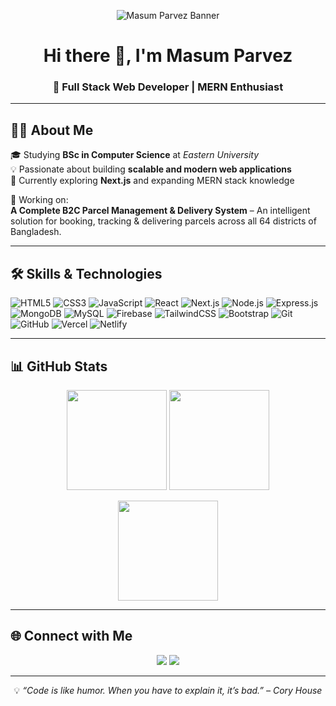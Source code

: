 <!-- Banner -->
<p align="center">
  <img src="Black and White Illustrative Manager LinkedIn Banner.png" alt="Masum Parvez Banner"/>
</p>

<h1 align="center">Hi there 👋, I'm Masum Parvez</h1>
<h3 align="center">🚀 Full Stack Web Developer | MERN Enthusiast</h3>

---

## 🧑‍💼 About Me

🎓 Studying **BSc in Computer Science** at *Eastern University*  
💡 Passionate about building **scalable and modern web applications**  
🌱 Currently exploring **Next.js** and expanding MERN stack knowledge  

💼 Working on:  
**A Complete B2C Parcel Management & Delivery System** – An intelligent solution for booking, tracking & delivering parcels across all 64 districts of Bangladesh.  

---

## 🛠️ Skills & Technologies

<p align="center">
  
![HTML5](https://img.shields.io/badge/html5-%23E34F26.svg?style=for-the-badge&logo=html5&logoColor=white) 
![CSS3](https://img.shields.io/badge/css3-%231572B6.svg?style=for-the-badge&logo=css3&logoColor=white) 
![JavaScript](https://img.shields.io/badge/javascript-%23323330.svg?style=for-the-badge&logo=javascript&logoColor=%23F7DF1E) 
![React](https://img.shields.io/badge/react-%2320232a.svg?style=for-the-badge&logo=react&logoColor=%2361DAFB) 
![Next.js](https://img.shields.io/badge/next.js-black?style=for-the-badge&logo=next.js&logoColor=white) 
![Node.js](https://img.shields.io/badge/node.js-6DA55F?style=for-the-badge&logo=node.js&logoColor=white) 
![Express.js](https://img.shields.io/badge/express.js-%23404d59.svg?style=for-the-badge&logo=express&logoColor=%2361DAFB) 
![MongoDB](https://img.shields.io/badge/MongoDB-%234ea94b.svg?style=for-the-badge&logo=mongodb&logoColor=white) 
![MySQL](https://img.shields.io/badge/mysql-4479A1.svg?style=for-the-badge&logo=mysql&logoColor=white) 
![Firebase](https://img.shields.io/badge/firebase-%23039BE5.svg?style=for-the-badge&logo=firebase) 
![TailwindCSS](https://img.shields.io/badge/tailwindcss-%2338B2AC.svg?style=for-the-badge&logo=tailwind-css&logoColor=white) 
![Bootstrap](https://img.shields.io/badge/bootstrap-%238511FA.svg?style=for-the-badge&logo=bootstrap&logoColor=white) 
![Git](https://img.shields.io/badge/git-%23F05033.svg?style=for-the-badge&logo=git&logoColor=white) 
![GitHub](https://img.shields.io/badge/github-%23121011.svg?style=for-the-badge&logo=github&logoColor=white) 
![Vercel](https://img.shields.io/badge/vercel-%23000000.svg?style=for-the-badge&logo=vercel&logoColor=white) 
![Netlify](https://img.shields.io/badge/netlify-%23000000.svg?style=for-the-badge&logo=netlify&logoColor=#00C7B7) 

</p>

---

## 📊 GitHub Stats

<p align="center">
  <img src="https://github-readme-stats.vercel.app/api?username=masumparvez56&theme=dark&hide_border=false&include_all_commits=true&count_private=true" height="160px"/>
  <img src="https://nirzak-streak-stats.vercel.app/?user=masumparvez56&theme=dark&hide_border=false" height="160px"/>
</p>

<p align="center">
  <img src="https://github-readme-stats.vercel.app/api/top-langs/?username=masumparvez56&theme=dark&hide_border=false&include_all_commits=true&count_private=true&layout=compact" height="160px"/>
</p>

---

## 🌐 Connect with Me

<p align="center">
  <a href="mailto:parvezmasum581@gmail.com"><img src="https://img.shields.io/badge/Gmail-D14836?style=for-the-badge&logo=gmail&logoColor=white"></a>
  <a href="https://linkedin.com/in/masumparvez56"><img src="https://img.shields.io/badge/LinkedIn-0A66C2?style=for-the-badge&logo=linkedin&logoColor=white"></a>
</p>

---

<p align="center">💡 <i>“Code is like humor. When you have to explain it, it’s bad.” – Cory House</i></p>

